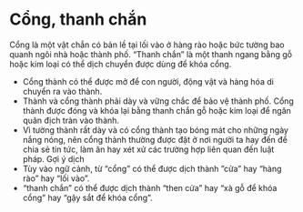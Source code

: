 # Cổng, thanh chắn

Cổng là một vật chắn có bản lề tại lối vào ở hàng rào hoặc bức tường bao quanh ngôi nhà hoặc thành phố.  “Thanh chắn” là một thanh ngang bằng gỗ hoặc kim loại có thể dịch chuyển được dùng để khóa cổng.
- Cổng thành có thể được mở để con người, động vật và hàng hóa di chuyển ra vào thành.
- Thành và cổng thành phải dày và vững chắc để bảo vệ thành phố.  Cổng thành được đóng và khóa lại bằng thanh chắn gỗ hoặc kim loại để ngăn quân địch tràn vào thành.
- Vì tường thành rất dày và có cổng thành tạo bóng mát cho những ngày nắng nóng, nên cổng thành thường được đặt ở nơi người ta hay đến để chia sẻ tin tức, làm ăn hay xét xử các trường hợp liên quan đến luật pháp.
Gợi ý dịch
- Tùy vào ngữ cảnh, từ “cổng” có thể được dịch thành ”cửa” hay “hàng rào” hay “lối vào”.
- “thanh chắn” có thể được dịch thành “then cửa” hay “xà gỗ để khóa cổng” hay “gậy sắt để khóa cổng”.

